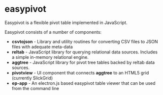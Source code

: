 # easypivot

Easypivot is a flexible pivot table implemented in JavaScript.

Easypivot consists of a number of components:

- **csvtojson** - Library and utility routines for converting CSV files to JSON files with adequate meta-data
- **reltab** - JavaScript library for querying relational data sources. Includes a simple in-memory relational engine.
- **aggtree** - JavaScript library for pivot tree tables backed by reltab data sources.
- **pivotview** - UI component that connects **aggtree** to an HTML5 grid (currently SlickGrid)
- **ep-app** - An electron.js based easypivot table viewer that can be used from the command line
